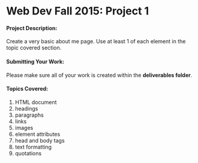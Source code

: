 # Web Dev Fall 2015: Project 1

#### Project Description:
Create a very basic about me page. Use at least 1 of each element in the topic covered section.

#### Submitting Your Work:
Please make sure all of your work is created within the **deliverables folder**.

#### Topics Covered:
1. HTML document
2. headings
3. paragraphs
4. links
5. images
6. element attributes
7. head and body tags
8. text formatting
9. quotations


